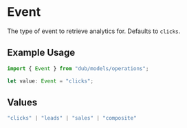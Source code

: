 # Event

The type of event to retrieve analytics for. Defaults to `clicks`.

## Example Usage

```typescript
import { Event } from "dub/models/operations";

let value: Event = "clicks";
```

## Values

```typescript
"clicks" | "leads" | "sales" | "composite"
```